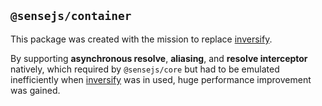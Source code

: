
## `@sensejs/container`



This package was created with the mission to replace [inversify].

By supporting **asynchronous resolve**, **aliasing**, and **resolve interceptor** natively, which required by
`@sensejs/core` but had to be emulated inefficiently when [inversify] was in used, huge performance improvement was
gained.

[inversify]: https://inversify.io
